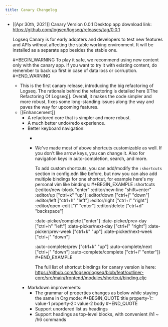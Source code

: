 ```yaml
---
title: Canary Changelog
---
```


- [[Apr 30th, 2021]]
  Canary Version 0.0.1
  Desktop app download link:
  https://github.com/logseq/logseq/releases/tag/0.0.1
  
  Logseq Canary is for early adopters and developers to test new features and APIs without affecting the stable working environment. It will be installed as a separate app besides the stable one.
  
  #+BEGIN_WARNING
  To play it safe, we recommend using new content only with the canary app. If you want to try it with existing content, do remember to back up first in case of data loss or corruption.
  #+END_WARNING
    - This is the first canary release, introducing the big refactoring of Logseq. The rationale behind the refactoring is detailed here [[The Refactoring Of Logseq]]. Overall, it makes the code simpler and more robust, fixes some long-standing issues along the way and paves the way for upcoming features.
    - [[Enhancement]]
        - A refactored core that is simpler and more robust.
        - A much better undo/redo experience.
        - Better keyboard navigation:
            - [](https://user-images.githubusercontent.com/45989292/116767907-a44f2080-aa65-11eb-9cc3-e2ed34e4b6aa.gif)
            - We've made most of above shortcuts customizable as well. If you don't like arrow keys, you can change it. Also for navigation keys in auto-completion, search, and more.
              
              To add custom shortcuts, you can add/modify the `:shortcuts` section in config.edn like before, but now you can also add multiple bindings for one shortcut, for example here's my personal vim like bindings:
              #+BEGIN_EXAMPLE
              :shortcuts
               {:editor/new-block "enter"
               :editor/new-line "shift+enter"
               :editor/up ["ctrl+k" "up"]
               :editor/down ["ctrl+j" "down"]
               :editor/left ["ctrl+h" "left"]
               :editor/right ["ctrl+l" "right"]
               :editor/open-edit ["i" "enter"]
               :editor/delete ["ctrl+d" "backspace"]
              
               :date-picker/complete ["enter"]
               :date-picker/prev-day ["ctrl+h" "left"]
               :date-picker/next-day ["ctrl+l" "right"]
               :date-picker/prev-week ["ctrl+k" "up"]
               :date-picker/next-week ["ctrl+j" "down"]
              
               :auto-complete/prev ["ctrl+k" "up"]
               :auto-complete/next ["ctrl+j" "down"]
               :auto-complete/complete ["ctrl+l" "enter"]}
              #+END_EXAMPLE
              
              The full list of shortcut bindings for canary version is here:
              https://github.com/logseq/logseq/blob/feat/outliner-core/src/main/frontend/modules/shortcut/binding.cljc
        - Markdown improvements:
            - The grammar of properties changes as below while staying the same in Org mode:
              #+BEGIN_QUOTE
              title
              property-1:: value-1
              property-2:: value-2
              body
              #+END_QUOTE
            - Support unordered list as headings
            - Support headings as top-level blocks, with convenient /h1 ~ /h6 commands
